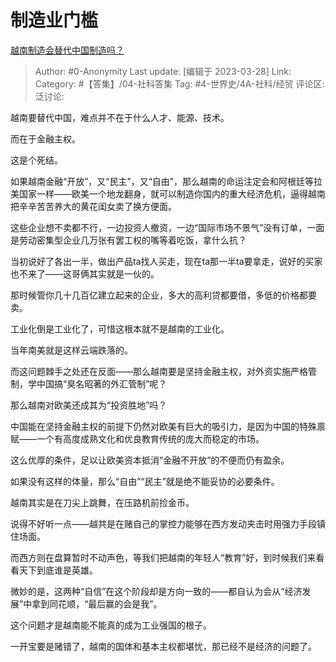 # 制造业门槛
[越南制造会替代中国制造吗？](https://www.zhihu.com/question/277055956/answer/2954998316)

> Author: #0-Anonymity
> Last update: [编辑于 2023-03-28]
> Link:
> Category: #【答集】/04-社科答集
> Tag: #4-世界史/4A-社科/经贸
> 评论区:
> 泛讨论:

越南要替代中国，难点并不在于什么人才、能源、技术。

而在于金融主权。

这是个死结。

如果越南金融“开放”，又“民主”，又“自由”，那么越南的命运注定会和阿根廷等拉美国家一样——欧美一个地龙翻身，就可以制造你国内的重大经济危机，逼得越南把辛辛苦苦养大的黄花闺女卖了换方便面。

这些企业想不卖都不行，一边投资人撤资，一边“国际市场不景气”没有订单，一面是劳动密集型企业几万张有罢工权的嘴等着吃饭，拿什么抗？

当初说好了各出一半，做出产品ta找人买走，现在ta那一半ta要拿走，说好的买家也不来了——这哥俩其实就是一伙的。

那时候管你几十几百亿建立起来的企业，多大的高利贷都要借，多低的价格都要卖。

工业化倒是工业化了，可惜这根本就不是越南的工业化。

当年南美就是这样云端跌落的。

而这问题棘手之处还在反面——那么越南要是坚持金融主权，对外资实施严格管制，学中国搞“臭名昭著的外汇管制”呢？

那么越南对欧美还成其为“投资胜地”吗？

中国能在坚持金融主权的前提下仍然对欧美有巨大的吸引力，是因为中国的特殊禀赋——一个有高度成熟文化和优良教育传统的庞大而稳定的市场。

这么优厚的条件，足以让欧美资本抵消“金融不开放”的不便而仍有盈余。

如果没有这样的体量，那么“自由”“民主”就是绝不能妥协的必要条件。

越南其实是在刀尖上跳舞，在压路机前捡金币。

说得不好听一点——越共是在赌自己的掌控力能够在西方发动夹击时用强力手段镇住场面。

而西方则在盘算暂时不动声色，等我们把越南的年轻人“教育”好，到时候我们来看看天下到底谁是英雄。

微妙的是，这两种“自信”在这个阶段却是方向一致的——都自认为会从“经济发展”中拿到同花顺，“最后赢的会是我”。

这个问题才是越南能不能真的成为工业强国的根子。

一开宝要是赌错了，越南的国体和基本主权都堪忧，那已经不是经济的问题了。
